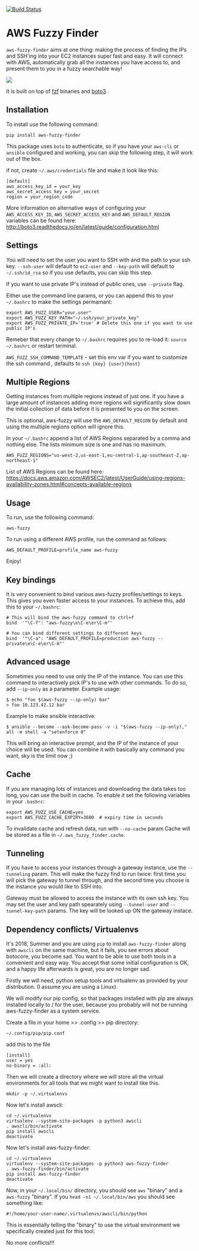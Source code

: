 [![Build Status](https://travis-ci.org/pmazurek/aws-fuzzy-finder.svg?branch=master)](https://travis-ci.org/pmazurek/aws-fuzzy-finder)

# AWS Fuzzy Finder

`aws-fuzzy-finder` aims at one thing: making the process of finding the IPs and SSH'ing into your EC2 instances super fast and easy. It will connect with AWS, automatically grab all the instances you have access to, and present them to you in a fuzzy searchable way!

![](https://raw.github.com/pmazurek/aws-fuzzy-finder/master/demo.gif)

It is built on top of [fzf](https://github.com/junegunn/fzf-bin/releases) binaries and [boto3](https://github.com/boto/boto3).


## Installation

To install use the following command:

`pip install aws-fuzzy-finder`

This package uses `boto` to authenticate, so if you have your `aws-cli` or `ansible`
configured and working, you can skip the following step, it will work out of the box.

if not, create `~/.aws/credentials` file and make it look like this:

```
[default]
aws_access_key_id = your_key
aws_secret_access_key = your_secret
region = your_region_code
```

More information on alternative ways of configuring your `AWS_ACCESS_KEY_ID`, `AWS_SECRET_ACCESS_KEY` and `AWS_DEFAULT_REGION` variables can be found here: http://boto3.readthedocs.io/en/latest/guide/configuration.html

## Settings

You will need to set the user you want to SSH with and the path to your ssh key. `--ssh-user` will default to `ec2-user` and `--key-path` will default to `~/.ssh/id_rsa` so if you use defaults, you can skip this step.

If you want to use private IP's instead of public ones, use `--private` flag.

Either use the command line params, or you can append this to your  `~/.bashrc` to make the settings permamant:
```
export AWS_FUZZ_USER="your.user"
export AWS_FUZZ_KEY_PATH="~/.ssh/your_private_key"
export AWS_FUZZ_PRIVATE_IP='true' # Delete this one if you want to use public IP's
```
Remeber that every change to `~/.bashrc` requires you to re-load it: `source ~/.bashrc` or restart terminal.

`AWS_FUZZ_SSH_COMMAND_TEMPLATE` - set this env var if you want to customize the ssh command , defaults to `ssh {key} {user}{host}`

## Multiple Regions
Getting instances from multiple regions instead of just one.
If you have a large amount of instances adding more regions will significantly slow down the initial collection of data before it is presented to you on the screen.

This is optional, aws-fuzzy will use the `AWS_DEFAULT_REGION` by default and using the multiple regions option will ignore this.

In your `~/.bashrc` append a list of AWS Regions separated by a comma and nothing else. The lists minimum size is one and has no maximum.

`AWS_FUZZ_REGIONS="us-west-2,us-east-1,eu-central-1,ap-southeast-2,ap-northeast-1"`

List of AWS Regions can be found here: https://docs.aws.amazon.com/AWSEC2/latest/UserGuide/using-regions-availability-zones.html#concepts-available-regions

## Usage

To run, use the following command:

`aws-fuzzy`

To run using a different AWS profile, run the command as follows:

`AWS_DEFAULT_PROFILE=profile_name aws-fuzzy`

Enjoy!

## Key bindings
It is very convenient to bind various aws-fuzzy profiles/settings to keys. This gives you even faster access to your instances. To achieve this, add this to your `~/.bashrc`:

```
# This will bind the aws-fuzzy command to ctrl+f
bind  '"\C-f": "aws-fuzzy\e\C-e\er\C-m"'

# You can bind different settings to different keys
bind  '"\C-a": "AWS_DEFAULT_PROFILE=production aws-fuzzy --private\e\C-e\er\C-m"'
```


## Advanced usage
Sometimes you need to use only the IP of the instance. You can use this command to interactively pick IP's to use with other commands.
To do so, add `--ip-only` as a parameter. Example usage:

```
$ echo "foo $(aws-fuzzy --ip-only) bar"
> foo 10.123.42.12 bar
```

Example to make ansible interactive:
```
$ ansible --become --ask-become-pass -v -i "$(aws-fuzzy --ip-only)," all -m shell -a "setenforce 0"
```

This will bring an interactive prompt, and the IP of the instance of your choice will
be used. You can combine it with basically any command you want, sky is the limit now ;)

## Cache

If you are managing lots of instances and downloading the data takes too long, you can use the built in cache. To enable it set the following variables in your `.bashrc`:
```
export AWS_FUZZ_USE_CACHE=yes
export AWS_FUZZ_CACHE_EXPIRY=3600  # expiry time in seconds
```

To invalidate cache and refresh data, run with `--no-cache` param
Cache will be stored as a file in `~/.aws_fuzzy_finder.cache`.

## Tunneling

If you have to access your instances through a gateway instance, use the `--tunneling` param. This will make the fuzzy find to run twice: first time you will pick the gateway to tunnel through, and the second time you choose is the instance you would like to SSH into.

Gateway must be allowed to access the instance with its own ssh key. You may set the user and key path spearately using `--tunnel-user` and `--tunnel-key-path` params. The key will be looked up ON the gateway instace.

## Dependency conflicts/ Virtualenvs

It's 2018, Summer and you are using `pip` to install `aws-fuzzy-finder` along with `awscli` on the same machine, but it fails, you see errors about botocore, you become sad.
You want to be able to use both tools in a convenient and easy way. You accept that some initial configuration is OK, and a happy life afterwards is great, you are no longer sad.

Firstly we will need, python setup tools and virtualenv as provided by your distribution. (I assume you are using a Linux).

We will modify our pip config, so that packages installed with pip are always installed locally to / for the user, because you probably will not be running aws-fuzzy-finder as a system service.


Create a file in your home >> .config >> pip directory:

```
~/.config/pip/pip.conf
```

add this to the file

```
[install]
user = yes
no-binary = :all:
```

Then we will create a directory where we will store all the virtual environments for all tools that we might want to install like this.

```
mkdir -p ~/.virtualenvs
```

Now let's install awscli:

```
cd ~/.virtualenvs
virtualenv --system-site-packages -p python3 awscli
. awscli/bin/activate
pip install awscli
deactivate
```

Now let's install aws-fuzzy-finder:

```
cd ~/.virtualenvs
virtualenv --system-site-packages -p python3 aws-fuzzy-finder
. aws-fuzzy-finder/bin/activate
pip install aws-fuzzy-finder
deactivate
```

Now, in your `~/.local/bin/` directory, you should see `aws` "binary" and a `aws-fuzzy` "binary".
If you `head -n1 ~/.local/bin/aws` you should see something like:
```
#!/home/your-user-name/.virtualenvs/awscli/bin/python
```
This is essentially telling the "binary" to use the virtual environment we specifically created just for this tool.

No more conflicts!!!
